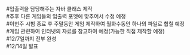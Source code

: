 #입출력을 담당해주는 자바 클래스 제작  
#추후 다른 게임들의 입출력 포멧에 맞추어서 수정 예정  
#이번주 시험 종료 후 주말동안 게임 제작하여 월화수동안 하나의 파일로 합칠 예정  
#게임 관련하여 인터넷의 자료를 참고하여 예정(가능한 직접 제작할 예정)  
#12/7일까지 전부 완성  
#12/14일 발표  

